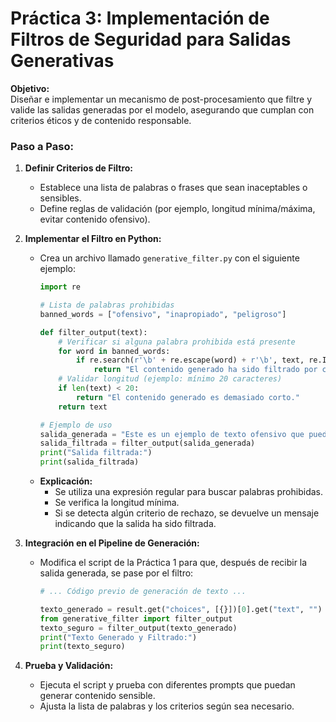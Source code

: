 # Práctica 3: Implementación de Filtros de Seguridad para Salidas Generativas

**Objetivo:**  
Diseñar e implementar un mecanismo de post-procesamiento que filtre y valide las salidas generadas por el modelo, asegurando que cumplan con criterios éticos y de contenido responsable.

### Paso a Paso:

1. **Definir Criterios de Filtro:**
   - Establece una lista de palabras o frases que sean inaceptables o sensibles.
   - Define reglas de validación (por ejemplo, longitud mínima/máxima, evitar contenido ofensivo).

2. **Implementar el Filtro en Python:**
   - Crea un archivo llamado `generative_filter.py` con el siguiente ejemplo:
     ```python
     import re

     # Lista de palabras prohibidas
     banned_words = ["ofensivo", "inapropiado", "peligroso"]

     def filter_output(text):
         # Verificar si alguna palabra prohibida está presente
         for word in banned_words:
             if re.search(r'\b' + re.escape(word) + r'\b', text, re.IGNORECASE):
                 return "El contenido generado ha sido filtrado por contener términos sensibles."
         # Validar longitud (ejemplo: mínimo 20 caracteres)
         if len(text) < 20:
             return "El contenido generado es demasiado corto."
         return text

     # Ejemplo de uso
     salida_generada = "Este es un ejemplo de texto ofensivo que puede ser inadecuado."
     salida_filtrada = filter_output(salida_generada)
     print("Salida filtrada:")
     print(salida_filtrada)
     ```
   - **Explicación:**
     - Se utiliza una expresión regular para buscar palabras prohibidas.
     - Se verifica la longitud mínima.
     - Si se detecta algún criterio de rechazo, se devuelve un mensaje indicando que la salida ha sido filtrada.

3. **Integración en el Pipeline de Generación:**
   - Modifica el script de la Práctica 1 para que, después de recibir la salida generada, se pase por el filtro:
     ```python
     # ... Código previo de generación de texto ...

     texto_generado = result.get("choices", [{}])[0].get("text", "")
     from generative_filter import filter_output
     texto_seguro = filter_output(texto_generado)
     print("Texto Generado y Filtrado:")
     print(texto_seguro)
     ```

4. **Prueba y Validación:**
   - Ejecuta el script y prueba con diferentes prompts que puedan generar contenido sensible.
   - Ajusta la lista de palabras y los criterios según sea necesario.